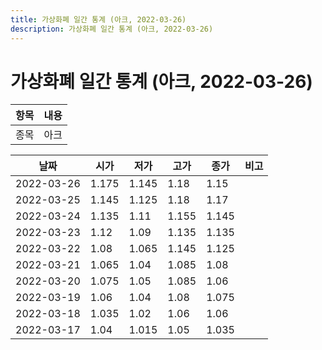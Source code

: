 ```yaml
---
title: 가상화폐 일간 통계 (아크, 2022-03-26)
description: 가상화폐 일간 통계 (아크, 2022-03-26)
---
```


가상화폐 일간 통계 (아크, 2022-03-26)
===

|항목|내용|
|--|--|
|종목|아크||마켓|KRW-ARK||종류|일 단위 캔들||기간|2022-03-17T09:00:00 - 2022-03-26T09:00:00|

|날짜|시가|저가|고가|종가|비고|
|--|--|--|--|--|--|
|2022-03-26|1.175|1.145|1.18|1.15|    |
|2022-03-25|1.145|1.125|1.18|1.17|    |
|2022-03-24|1.135|1.11|1.155|1.145|    |
|2022-03-23|1.12|1.09|1.135|1.135|    |
|2022-03-22|1.08|1.065|1.145|1.125|    |
|2022-03-21|1.065|1.04|1.085|1.08|    |
|2022-03-20|1.075|1.05|1.085|1.06|    |
|2022-03-19|1.06|1.04|1.08|1.075|    |
|2022-03-18|1.035|1.02|1.06|1.06|    |
|2022-03-17|1.04|1.015|1.05|1.035|    |
